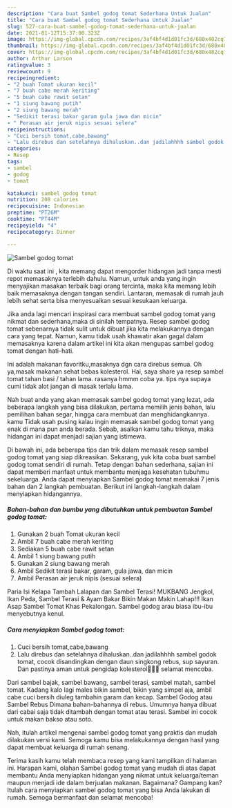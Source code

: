```yaml
---
description: "Cara buat Sambel godog tomat Sederhana Untuk Jualan"
title: "Cara buat Sambel godog tomat Sederhana Untuk Jualan"
slug: 527-cara-buat-sambel-godog-tomat-sederhana-untuk-jualan
date: 2021-01-12T15:37:00.323Z
image: https://img-global.cpcdn.com/recipes/3af4bf4d1d01fc3d/680x482cq70/sambel-godog-tomat-foto-resep-utama.jpg
thumbnail: https://img-global.cpcdn.com/recipes/3af4bf4d1d01fc3d/680x482cq70/sambel-godog-tomat-foto-resep-utama.jpg
cover: https://img-global.cpcdn.com/recipes/3af4bf4d1d01fc3d/680x482cq70/sambel-godog-tomat-foto-resep-utama.jpg
author: Arthur Larson
ratingvalue: 3
reviewcount: 9
recipeingredient:
- "2 buah Tomat ukuran kecil"
- "7 buah cabe merah keriting"
- "5 buah cabe rawit setan"
- "1 siung bawang putih"
- "2 siung bawang merah"
- "Sedikit terasi bakar garam gula jawa dan micin"
- " Perasan air jeruk nipis sesuai selera"
recipeinstructions:
- "Cuci bersih tomat,cabe,bawang"
- "Lalu direbus dan setelahnya dihaluskan..dan jadilahhhh sambel godok tomat, cocok disandingkan dengan daun singkong rebus, sup sayuran. Dan pastinya aman untuk pengidap kolesterol🥰🥰🥰 selamat mencoba."
categories:
- Resep
tags:
- sambel
- godog
- tomat

katakunci: sambel godog tomat 
nutrition: 208 calories
recipecuisine: Indonesian
preptime: "PT26M"
cooktime: "PT44M"
recipeyield: "4"
recipecategory: Dinner

---
```



![Sambel godog tomat](https://img-global.cpcdn.com/recipes/3af4bf4d1d01fc3d/680x482cq70/sambel-godog-tomat-foto-resep-utama.jpg)

Di waktu  saat ini , kita memang dapat mengorder hidangan jadi tanpa mesti repot memasaknya terlebih dahulu. Namun, untuk anda yang ingin menyajikan masakan terbaik bagi orang tercinta, maka kita memang lebih baik memasaknya dengan tangan sendiri. Lantaran, memasak di rumah jauh lebih sehat serta bisa menyesuaikan sesuai kesukaan keluarga.

Jika anda lagi mencari inspirasi cara membuat sambel godog tomat yang nikmat dan sederhana,maka di sinilah tempatnya. Resep sambel godog tomat  sebenarnya tidak sulit untuk dibuat jika kita melakukannya dengan cara yang tepat. Namun, kamu tidak usah khawatir akan gagal dalam memasaknya 
karena dalam artikel ini kita akan mengupas sambel godog tomat dengan hati-hati.  

Ini adalah makanan favoritku,masaknya dgn cara direbus semua. Oh ya,masak makanan sehat bebas kolesterol. Hai, saya share ya resep sambel tomat tahan basi / tahan lama. rasanya hmmm coba ya. tips nya supaya cumi tidak alot jangan di masak terlalu lama.

Nah buat anda yang akan memasak sambel godog tomat yang lezat, ada beberapa langkah yang bisa dilakukan, pertama memilih jenis bahan, lalu pemilihan bahan segar, hingga cara membuat dan menghidangkannya. kamu Tidak usah pusing kalau ingin memasak sambel godog tomat yang enak di mana pun anda berada. Sebab, asalkan kamu  tahu triknya, maka hidangan ini dapat menjadi sajian yang istimewa.

Di bawah ini, ada beberapa tips dan trik dalam memasak resep sambel godog tomat yang siap dikreasikan. Sekarang, yuk kita coba buat sambel godog tomat sendiri di rumah. Tetap dengan bahan sederhana, sajian ini dapat memberi manfaat untuk membantu menjaga kesehatan tubuhmu sekeluarga. Anda dapat menyiapkan Sambel godog tomat memakai 7 jenis bahan dan 2 langkah pembuatan. Berikut ini langkah-langkah dalam menyiapkan hidangannya.

<!--inarticleads1-->

##### Bahan-bahan dan bumbu yang dibutuhkan untuk pembuatan Sambel godog tomat:

1. Gunakan 2 buah Tomat ukuran kecil
1. Ambil 7 buah cabe merah keriting
1. Sediakan 5 buah cabe rawit setan
1. Ambil 1 siung bawang putih
1. Gunakan 2 siung bawang merah
1. Ambil Sedikit terasi bakar, garam, gula jawa, dan micin
1. Ambil  Perasan air jeruk nipis (sesuai selera)


Paria Isi Kelapa Tambah Lalapan dan Sambel Terasi! MUKBANG Jengkol, Ikan Peda, Sambel Terasi &amp; Ayam Bakar Bikin Makan Makin Lahap!!! Ikan Asap Sambel Tomat Khas Pekalongan. Sambel godog arau biasa ibu-ibu menyebutnya kenul. 

<!--inarticleads2-->

##### Cara menyiapkan Sambel godog tomat:

1. Cuci bersih tomat,cabe,bawang
1. Lalu direbus dan setelahnya dihaluskan..dan jadilahhhh sambel godok tomat, cocok disandingkan dengan daun singkong rebus, sup sayuran. Dan pastinya aman untuk pengidap kolesterol🥰🥰🥰 selamat mencoba.


Dari sambel bajak, sambel bawang, sambel terasi, sambel matah, sambel tomat. Kadang kalo lagi males bikin sambel, bikin yang simpel aja, ambil cabe cuci bersih diuleg tambahin garam dan kecap. Sambel Godog atau Sambel Rebus Dimana bahan-bahannya di rebus. Umumnya hanya dibuat dari cabai saja tidak ditambah dengan tomat atau terasi. Sambel ini cocok untuk makan bakso atau soto. 

Nah, itulah artikel mengenai  sambel godog tomat  yang praktis dan mudah dilakukan versi kami. Semoga kamu bisa melakukannya dengan hasil yang dapat membuat keluarga di rumah senang. 

Terima kasih kamu telah membaca resep yang kami tampilkan di halaman ini. Harapan kami, olahan  Sambel godog tomat yang mudah di atas dapat membantu Anda menyiapkan hidangan yang nikmat untuk keluarga/teman maupun menjadi ide dalam berjualan makanan. Bagaimana? Gampang kan? Itulah cara menyiapkan sambel godog tomat yang bisa Anda lakukan di rumah. Semoga bermanfaat dan selamat mencoba!

